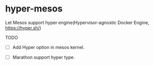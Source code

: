 # hyper-mesos
Let Mesos support hyper engine(Hypervisor-agnostic Docker Engine,  https://hyper.sh/) 

TODO
- [ ] Add Hyper option in mesos kernel.
- [ ] Marathon support hyper type.

